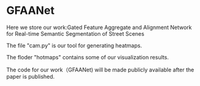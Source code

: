 # GFAANet
Here we store our work:Gated Feature Aggregate and Alignment Network for Real-time Semantic Segmentation of Street Scenes


The file "cam.py" is our tool for generating heatmaps.

The floder "hotmaps" contains some of our visualization results.

The code for our work（GFAANet) will be made publicly available after the paper is published.
